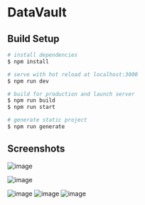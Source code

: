 # DataVault

## Build Setup

```bash
# install dependencies
$ npm install

# serve with hot reload at localhost:3000
$ npm run dev

# build for production and launch server
$ npm run build
$ npm run start

# generate static project
$ npm run generate
```

## Screenshots

![image](https://user-images.githubusercontent.com/91585064/231111116-30862ace-48d1-4da0-a3d7-d0155e16d6d1.png)


![image](https://user-images.githubusercontent.com/91585064/231111510-9311abc6-692d-443a-8c06-f7019094b253.png)

![image](https://user-images.githubusercontent.com/91585064/231112403-d6e528c1-8c78-454a-836d-443f5aa3da1f.png)             ![image](https://user-images.githubusercontent.com/91585064/231111932-72ac8952-3b7d-474a-a428-3b38e3fc22e0.png)         ![image](https://user-images.githubusercontent.com/91585064/231112006-0b095eaf-7943-46d6-944d-da4603fee0b4.png)


